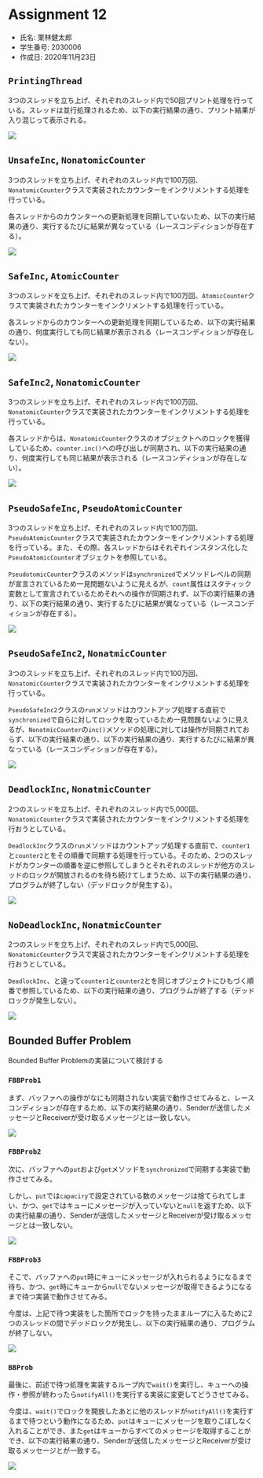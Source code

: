 # Assignment 12

* 氏名: 栗林健太郎
* 学生番号: 2030006
* 作成日: 2020年11月23日

## `PrintingThread`

3つのスレッドを立ち上げ、それぞれのスレッド内で50回プリント処理を行っている。スレッドは並行処理されるため、以下の実行結果の通り、プリント結果が入り混じって表示される。

![](./PrintingThread.png)

## `UnsafeInc`, `NonatomicCounter`

3つのスレッドを立ち上げ、それぞれのスレッド内で100万回、`NonatomicCounter`クラスで実装されたカウンターをインクリメントする処理を行っている。

各スレッドからのカウンターへの更新処理を同期していないため、以下の実行結果の通り、実行するたびに結果が異なっている（レースコンディションが存在する）。

![](./UnsafeInc.png)

## `SafeInc`, `AtomicCounter`

3つのスレッドを立ち上げ、それぞれのスレッド内で100万回、`AtomicCounter`クラスで実装されたカウンターをインクリメントする処理を行っている。

各スレッドからのカウンターへの更新処理を同期しているため、以下の実行結果の通り、何度実行しても同じ結果が表示される（レースコンディションが存在しない）。

![](./SafeInc.png)

## `SafeInc2`, `NonatomicCounter`

3つのスレッドを立ち上げ、それぞれのスレッド内で100万回、`NonatomicCounter`クラスで実装されたカウンターをインクリメントする処理を行っている。

各スレッドからは、`NonatomicCounter`クラスのオブジェクトへのロックを獲得しているため、`counter.inc()`への呼び出しが同期され、以下の実行結果の通り、何度実行しても同じ結果が表示される（レースコンディションが存在しない）。

![](./SafeInc2.png)

## `PseudoSafeInc`, `PseudoAtomicCounter`

3つのスレッドを立ち上げ、それぞれのスレッド内で100万回、`PseudoAtomicCounter`クラスで実装されたカウンターをインクリメントする処理を行っている。また、その際、各スレッドからはそれぞれインスタンス化した`PseudoAtomicCounter`オブジェクトを参照している。

`PseudotomicCounter`クラスのメソッドは`synchronized`でメソッドレベルの同期が宣言されているため一見問題ないように見えるが、`count`属性はスタティック変数として宣言されているためそれへの操作が同期されず、以下の実行結果の通り、以下の実行結果の通り、実行するたびに結果が異なっている（レースコンディションが存在する）。

![](./PseudoSafeInc.png)

## `PseudoSafeInc2`, `NonatmicCounter`

3つのスレッドを立ち上げ、それぞれのスレッド内で100万回、`NonatomicCounter`クラスで実装されたカウンターをインクリメントする処理を行っている。

`PseudoSafeInc2`クラスの`run`メソッドはカウントアップ処理する直前で`synchronized`で自らに対してロックを取っているため一見問題ないように見えるが、`NonatmicCounter`の`inc()`メソッドの処理に対しては操作が同期されておらず、以下の実行結果の通り、以下の実行結果の通り、実行するたびに結果が異なっている（レースコンディションが存在する）。

![](./PseudoSafeInc2.png)

## `DeadlockInc`, `NonatmicCounter`

2つのスレッドを立ち上げ、それぞれのスレッド内で5,000回、`NonatomicCounter`クラスで実装されたカウンターをインクリメントする処理を行おうとしている。

`DeadlockInc`クラスの`run`メソッドはカウントアップ処理する直前で、`counter1`と`counter2`とをその順番で同期する処理を行っている。そのため、2つのスレッドがカウンターの順番を逆に参照してしまうとそれぞれのスレッドが他方のスレッドのロックが開放されるのを待ち続けてしまうため、以下の実行結果の通り、プログラムが終了しない（デッドロックが発生する）。

![](./DeadlockInc.png)

## `NoDeadlockInc`, `NonatmicCounter`

2つのスレッドを立ち上げ、それぞれのスレッド内で5,000回、`NonatomicCounter`クラスで実装されたカウンターをインクリメントする処理を行おうとしている。

`DeadlockInc`、と違って`counter1`と`counter2`とを同じオブジェクトにひもづく順番で参照しているため、以下の実行結果の通り、プログラムが終了する（デッドロックが発生しない）。

![](./NoDeadlockInc.png)

## Bounded Buffer Problem

Bounded Buffer Problemの実装について検討する

### `FBBProb1`

まず、バッファへの操作がなにも同期されない実装で動作させてみると、レースコンディションが存在するため、以下の実行結果の通り、Senderが送信したメッセージとReceiverが受け取るメッセージとは一致しない。

![](./FBBProb1.png)

### `FBBProb2`

次に、バッファへの`put`および`get`メソッドを`synchronized`で同期する実装で動作させてみる。

しかし、`put`では`capaciry`で設定されている数のメッセージは捨てられてしまい、かつ、`get`ではキューにメッセージが入っていないと`null`を返すため、以下の実行結果の通り、Senderが送信したメッセージとReceiverが受け取るメッセージとは一致しない。

![](./FBBProb2.png)

### `FBBProb3`

そこで、バッファへの`put`時にキューにメッセージが入れられるようになるまで待ち、かつ、`get`時にキューから`null`でないメッセージが取得できるようになるまで待つ実装で動作させてみる。

今度は、上記で待つ実装をした箇所でロックを持ったままループに入るために2つのスレッドの間でデッドロックが発生し、以下の実行結果の通り、プログラムが終了しない。

![](./FBBProb3.png)

### `BBProb`

最後に、前述で待つ処理を実装するループ内で`wait()`を実行し、キューへの操作・参照が終わったら`notifyAll()`を実行する実装に変更してどうさせてみる。

今度は、`wait()`でロックを開放したあとに他のスレッドが`notifyAll()`を実行するまで待つという動作になるため、`put`はキューにメッセージを取りこぼしなく入れることができ、また`get`はキューからすべてのメッセージを取得することができ、以下の実行結果の通り、Senderが送信したメッセージとReceiverが受け取るメッセージとが一致する。

![](./BBProb.png)
